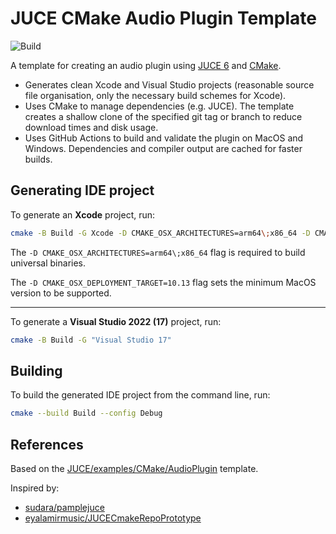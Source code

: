 # JUCE CMake Audio Plugin Template

![Build](https://img.shields.io/github/workflow/status/anthonyalfimov/JUCE-CMake-Plugin-Template/Validation/main?logo=github)

A template for creating an audio plugin using [JUCE 6](https://github.com/juce-framework/JUCE) and [CMake](https://cmake.org).

- Generates clean Xcode and Visual Studio projects (reasonable source file organisation, only the necessary build schemes for Xcode).
- Uses CMake to manage dependencies (e.g. JUCE). The template creates a shallow clone of the specified git tag or branch to reduce download times and disk usage.
- Uses GitHub Actions to build and validate the plugin on MacOS and Windows. Dependencies and compiler output are cached for faster builds.

## Generating IDE project

To generate an **Xcode** project, run:
```sh
cmake -B Build -G Xcode -D CMAKE_OSX_ARCHITECTURES=arm64\;x86_64 -D CMAKE_OSX_DEPLOYMENT_TARGET=10.13
```
The `-D CMAKE_OSX_ARCHITECTURES=arm64\;x86_64` flag is required to build universal binaries.

The `-D CMAKE_OSX_DEPLOYMENT_TARGET=10.13` flag sets the minimum MacOS version to be supported.

---

To generate a **Visual Studio 2022 (17)** project, run:
```sh
cmake -B Build -G "Visual Studio 17"
```

## Building

To build the generated IDE project from the command line, run:
```sh
cmake --build Build --config Debug
```

## References

Based on the [JUCE/examples/CMake/AudioPlugin](https://github.com/juce-framework/JUCE/tree/master/examples/CMake/AudioPlugin) template.

Inspired by:

- [sudara/pamplejuce](https://github.com/sudara/pamplejuce)
- [eyalamirmusic/JUCECmakeRepoPrototype](https://github.com/eyalamirmusic/JUCECmakeRepoPrototype)